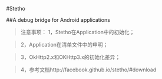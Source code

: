 #Stetho

##A debug bridge for Android applications

>注意事项：
>1，Stetho在Application中的初始化；  

>2，Application在清单文件中的申明；  

>3，OkHttp2.x和OKHttp3.x的初始化差异；  

>4，参考文档http://facebook.github.io/stetho/#download

